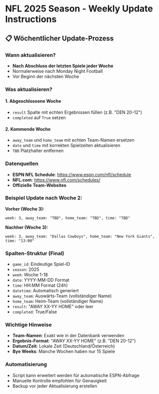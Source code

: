 # NFL 2025 Season - Weekly Update Instructions

## 📋 Wöchentlicher Update-Prozess

### Wann aktualisieren?
- **Nach Abschluss der letzten Spiele jeder Woche**
- Normalerweise nach Monday Night Football
- Vor Beginn der nächsten Woche

### Was aktualisieren?

#### 1. Abgeschlossene Woche
- `result` Spalte mit echten Ergebnissen füllen (z.B. "DEN 20-12")
- `completed` auf `True` setzen

#### 2. Kommende Woche
- `away_team` und `home_team` mit echten Team-Namen ersetzen
- `date` und `time` mit korrekten Spielzeiten aktualisieren
- `TBD` Platzhalter entfernen

### Datenquellen
- **ESPN NFL Schedule**: https://www.espn.com/nfl/schedule
- **NFL.com**: https://www.nfl.com/schedules/
- **Offizielle Team-Websites**

### Beispiel Update nach Woche 2:

**Vorher (Woche 3):**
```
week: 3, away_team: "TBD", home_team: "TBD", time: "TBD"
```

**Nachher (Woche 3):**
```
week: 3, away_team: "Dallas Cowboys", home_team: "New York Giants", time: "13:00"
```

### Spalten-Struktur (Final)
- `game_id`: Eindeutige Spiel-ID
- `season`: 2025
- `week`: Woche 1-18
- `date`: YYYY-MM-DD Format
- `time`: HH:MM Format (24h)
- `datetime`: Automatisch generiert
- `away_team`: Auswärts-Team (vollständiger Name)
- `home_team`: Heim-Team (vollständiger Name)
- `result`: "AWAY XX-YY HOME" oder leer
- `completed`: True/False

### Wichtige Hinweise
- **Team-Namen**: Exakt wie in der Datenbank verwenden
- **Ergebnis-Format**: "AWAY XX-YY HOME" (z.B. "DEN 20-12")
- **Datum/Zeit**: Lokale Zeit (Deutschland/Österreich)
- **Bye Weeks**: Manche Wochen haben nur 15 Spiele

### Automatisierung
- Script kann erweitert werden für automatische ESPN-Abfrage
- Manuelle Kontrolle empfohlen für Genauigkeit
- Backup vor jeder Aktualisierung erstellen

